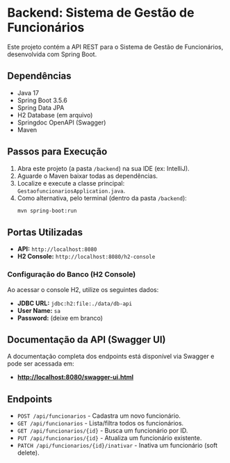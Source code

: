 # Backend: Sistema de Gestão de Funcionários

Este projeto contém a API REST para o Sistema de Gestão de Funcionários, desenvolvida com Spring Boot.

## Dependências

* Java 17
* Spring Boot 3.5.6
* Spring Data JPA
* H2 Database (em arquivo)
* Springdoc OpenAPI (Swagger)
* Maven

## Passos para Execução

1.  Abra este projeto (a pasta `/backend`) na sua IDE (ex: IntelliJ).
2.  Aguarde o Maven baixar todas as dependências.
3.  Localize e execute a classe principal: `GestaofuncionariosApplication.java`.
4.  Como alternativa, pelo terminal (dentro da pasta `/backend`):
    ```bash
    mvn spring-boot:run
    ```

## Portas Utilizadas

* **API:** `http://localhost:8080`
* **H2 Console:** `http://localhost:8080/h2-console`

### Configuração do Banco (H2 Console)
Ao acessar o console H2, utilize os seguintes dados:

* **JDBC URL:** `jdbc:h2:file:./data/db-api`
* **User Name:** `sa`
* **Password:** (deixe em branco)

## Documentação da API (Swagger UI)
A documentação completa dos endpoints está disponível via Swagger e pode ser acessada em:

* **[http://localhost:8080/swagger-ui.html](http://localhost:8080/swagger-ui.html)**

## Endpoints
* `POST /api/funcionarios` - Cadastra um novo funcionário.
* `GET /api/funcionarios` - Lista/filtra todos os funcionários.
* `GET /api/funcionarios/{id}` - Busca um funcionário por ID.
* `PUT /api/funcionarios/{id}` - Atualiza um funcionário existente.
* `PATCH /api/funcionarios/{id}/inativar` - Inativa um funcionário (soft delete).
